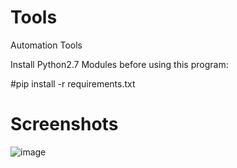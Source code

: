 # Tools
Automation Tools

Install Python2.7 Modules before using this program:

#pip install -r requirements.txt


# Screenshots

![image](https://user-images.githubusercontent.com/65465491/82484371-78a68500-9af7-11ea-8f28-f73cf693ee23.png)

